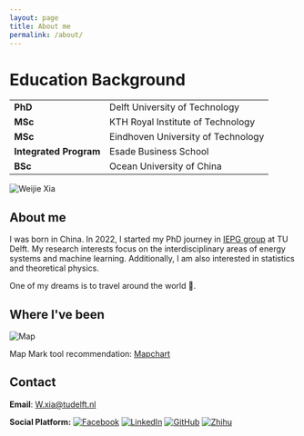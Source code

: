 ```yaml
---
layout: page
title: About me
permalink: /about/
---
```


# Education Background

|                               |                                            |
|-------------------------------|--------------------------------------------|
| **PhD**                       | Delft University of Technology             |
| **MSc**                       | KTH Royal Institute of Technology          |
| **MSc**                       | Eindhoven University of Technology         |
| **Integrated Program**        | Esade Business School                      |
| **BSc**                       | Ocean University of China                  |

![Weijie Xia](https://media.licdn.com/dms/image/D4D03AQE7uX2AJwOgWw/profile-displayphoto-shrink_800_800/0/1643229835687?e=1681344000&v=beta&t=aL796DYTSqUQox17WTe46ZZsonqBghNYk8jFF1XUoNc)

## About me

I was born in China. In 2022, I started my PhD journey in [IEPG group](https://www.tudelft.nl/ewi/over-de-faculteit/afdelingen/electrical-sustainable-energy/intelligent-electrical-power-grids-iepg-group) at TU Delft. My research interests focus on the interdisciplinary areas of energy systems and machine learning. Additionally, I am also interested in statistics and theoretical physics.

One of my dreams is to travel around the world :flight_departure:.

## Where I've been

![Map](https://i.postimg.cc/X7s3sMMp/318478292-1298026027705258-8509271587284893906-n.jpg)

Map Mark tool recommendation: [Mapchart](https://www.mapchart.net/index.html)

## Contact

**Email**: [W.xia@tudelft.nl](mailto:W.xia@tudelft.nl)

**Social Platform:**
[![Facebook](https://cdn-icons-png.flaticon.com/32/5968/5968764.png)](https://www.facebook.com/xia.wind.9/)
[![LinkedIn](https://cdn-icons-png.flaticon.com/32/145/145807.png)](https://www.linkedin.com/in/weijie-xia-0bb095180/)
[![GitHub](https://cdn-icons-png.flaticon.com/32/733/733553.png)](https://github.com/xiaweijie1996)
[![Zhihu](https://cdn-icons-png.flaticon.com/32/8462/8462199.png)](https://www.zhihu.com/people/xia-yier-de-ren-zhi-ren-sheng)
